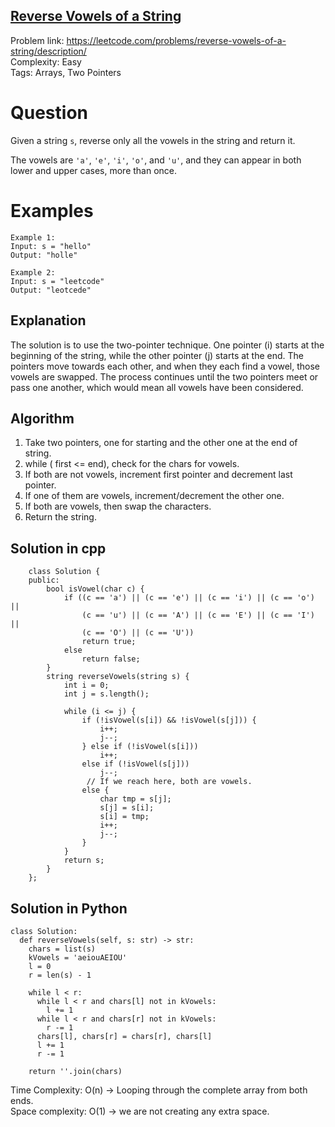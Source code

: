 ## [Reverse Vowels of a String](https://leetcode.com/problems/reverse-vowels-of-a-string/)

Problem link: https://leetcode.com/problems/reverse-vowels-of-a-string/description/ <br>
Complexity: Easy <br>
Tags: Arrays, Two Pointers <br>


# Question

Given a string  `s`, reverse only all the vowels in the string and return it.

The vowels are  `'a'`,  `'e'`,  `'i'`,  `'o'`, and  `'u'`, and they can appear in both lower and upper cases, more than once.


# Examples

    Example 1:
    Input: s = "hello"
    Output: "holle"
    
    Example 2:
    Input: s = "leetcode"
    Output: "leotcede"  
    

## Explanation

The solution is to use the two-pointer technique. One pointer (i) starts at the beginning of the string, while the other pointer (j) starts at the end. The pointers move towards each other, and when they each find a vowel, those vowels are swapped. The process continues until the two pointers meet or pass one another, which would mean all vowels have been considered.

## Algorithm

1. Take two pointers, one for starting and the other one at the end of string. 
2. while ( first <= end), check for the chars for vowels. 
3. If both are not vowels, increment first pointer and decrement last pointer. 
4. If one of them are vowels, increment/decrement the other one. 
5. If both are vowels, then swap the characters. 
8. Return the string.


## Solution in cpp
```
    class Solution {
    public:
        bool isVowel(char c) {
            if ((c == 'a') || (c == 'e') || (c == 'i') || (c == 'o') ||
                (c == 'u') || (c == 'A') || (c == 'E') || (c == 'I') ||
                (c == 'O') || (c == 'U'))
                return true;
            else
                return false;
        }
        string reverseVowels(string s) {
            int i = 0;
            int j = s.length();
    
            while (i <= j) {
                if (!isVowel(s[i]) && !isVowel(s[j])) {
                    i++;
                    j--;
                } else if (!isVowel(s[i]))
                    i++;
                else if (!isVowel(s[j]))
                    j--;
                 // If we reach here, both are vowels.
                else {
                    char tmp = s[j];
                    s[j] = s[i];
                    s[i] = tmp;
                    i++;
                    j--;
                }
            }
            return s;
        }
    };
```

## Solution in Python
```
class Solution:
  def reverseVowels(self, s: str) -> str:
    chars = list(s)
    kVowels = 'aeiouAEIOU'
    l = 0
    r = len(s) - 1

    while l < r:
      while l < r and chars[l] not in kVowels:
        l += 1
      while l < r and chars[r] not in kVowels:
        r -= 1
      chars[l], chars[r] = chars[r], chars[l]
      l += 1
      r -= 1

    return ''.join(chars)
```
Time Complexity: O(n) -> Looping through the complete array from both ends. <br>
Space complexity: O(1) -> we are not creating any extra space. 	
